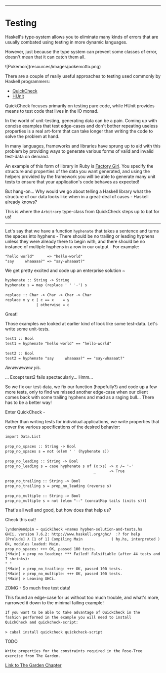 
----

# Testing

Haskell's type-system allows you to eliminate many kinds of errors
that are usually combated using testing in more dynamic languages.

However, just because the type system can prevent some classes of
error, doesn't mean that it can catch them all.

<div class="center"> ![Pokemon](resources/images/pokemotto.png) </div>

There are a couple of really useful approaches to testing used
commonly by Haskell programmers:

* [QuickCheck](http://hackage.haskell.org/package/QuickCheck)
* [HUnit](http://hackage.haskell.org/package/HUnit)

QuickCheck focuses primarily on testing pure code,
while HUnit provides means to test code that lives in the IO monad.

In the world of unit-testing, generating data can be a pain.
Coming up with concise examples that test edge-cases and don't
bother repeating useless properties is a real art-form
that can take longer than writing the code to solve the problem
at hand.

In many languages, frameworks and libraries have sprung up
to aid with this problem by providing ways to generate
various forms of valid and invalid test-data on demand.

An example of this form of library in Ruby is
[Factory Girl](https://github.com/thoughtbot/factory_girl). You specify the
structure and properties of the data you want generated, and
using the helpers provided by the framework you will
be able to generate many unit tests to ensure that your
application's code behaves as expected!

But hang-on... Why would we go about telling a Haskell library
what the structure of our data looks like when in a great-deal
of cases - Haskell already knows?

This is where the `Arbitrary` type-class from QuickCheck steps
up to bat for us!

-----

Let's say that we have a function `hyphenate` that takes a sentence and
turns the spaces into hyphens - There should be no trailing
or leading hyphens unless they were already there to begin
with, and there should be no instance of multiple hyphens
in a row in our output - For example:


```
"hello world"      => "hello-world"
"say     whaaaaa?" => "say-whaaaat?"
```

We get pretty excited and code up an enterprise solution ~

~~~{ data-language=haskell data-filter=./resources/scripts/check.sh }
hyphenate :: String -> String
hyphenate s = map (replace ' ' '-') s

replace :: Char -> Char -> Char -> Char
replace x y c | c == x    = y
              | otherwise = c
~~~

Great!

Those examples we looked at earlier kind of look
like some test-data. Let's write some unit-tests.

~~~{ data-language=haskell .nocheck }
test1 :: Bool
test1 = hyphenate "hello world" == "hello-world"

test2 :: Bool
test2 = hyphenate "say     whaaaaa?" == "say-whaaaat?"
~~~


_Awwwwwww yis._

... Except test2 fails spectacularly... Hmm...

So we fix our test-data, we fix our function (hopefully?) and
code up a few more tests, only to find we missed another
edge-case when our client comes back with some trailing hyphens
and mad as a raging bull... There has to be a better way!


Enter QuickCheck -

Rather than writing tests for individual applications, we write
properties that cover the various specifications of the
desired behavior:

~~~{ data-language=haskell .nocheck }
import Data.List

prop_no_spaces :: String -> Bool
prop_no_spaces s = not (elem ' ' (hyphenate s))

prop_no_leading :: String -> Bool
prop_no_leading s = case hyphenate s of (x:xs) -> x /= '-'
                                        _      -> True

prop_no_trailing :: String -> Bool
prop_no_trailing s = prop_no_leading (reverse s)

prop_no_multiple :: String -> Bool
prop_no_multiple s = not (elem "--" (concatMap tails (inits s)))
~~~

That's all well and good, but how does that help us?

Check this out!

```
lyndon@endpin ~ quickCheck +names hyphen-solution-and-tests.hs
GHCi, version 7.6.2: http://www.haskell.org/ghc/  :? for help
[Prelude] λ [1 of 1] Compiling Main             ( hy.hs, interpreted )
Ok, modules loaded: Main.
prop_no_spaces: +++ OK, passed 100 tests.
[*Main] > prop_no_leading: *** Failed! Falsifiable (after 44 tests and 7 shrinks):
" "
[*Main] > prop_no_trailing: +++ OK, passed 100 tests.
[*Main] > prop_no_multiple: +++ OK, passed 100 tests.
[*Main] > Leaving GHCi.
```

ZOMG - So much free test data!

This found an edge-case for us without too much trouble,
and what's more, narrowed it down to the minimal failing example!

```real
If you want to be able to take advantage of QuickCheck in the
fashion performed in the example you will need to install
QuickCheck and quickcheck-script:

> cabal install quickcheck quickcheck-script
```

TODO

```instruction
Write properties for the constraints required in the Rose-Tree
exercise from The Garden.
```

<div class="important">

[Link to The Garden Chapter](#the-garden)

</div>
